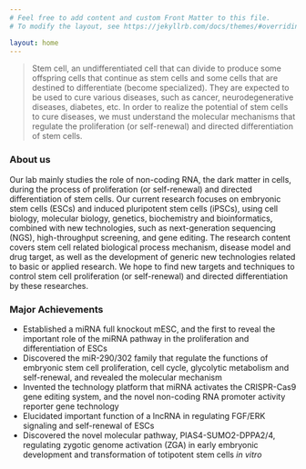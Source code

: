 ```yaml
---
# Feel free to add content and custom Front Matter to this file.
# To modify the layout, see https://jekyllrb.com/docs/themes/#overriding-theme-defaults

layout: home
---
```


> Stem cell, an undifferentiated cell that can divide to produce some offspring cells that continue as stem cells and some cells that are destined to differentiate (become specialized). They are expected to be used to cure various diseases, such as cancer, neurodegenerative diseases, diabetes, etc. In order to realize the potential of stem cells to cure diseases, we must understand the molecular mechanisms that regulate the proliferation (or self-renewal) and directed differentiation of stem cells. 

### About us

Our lab mainly studies the role of non-coding RNA, the dark matter in cells, during the process of proliferation (or self-renewal) and directed differentiation of stem cells. 
Our current research focuses on embryonic stem cells (ESCs) and induced pluripotent stem cells (iPSCs), using cell biology, molecular biology, genetics, biochemistry and bioinformatics, combined with new technologies, such as next-generation sequencing (NGS), high-throughput screening, and gene editing. The research content covers stem cell related biological process mechanism, disease model and drug target, as well as the development of generic new technologies related to basic or applied research. We hope to find new targets and techniques to control stem cell proliferation (or self-renewal) and directed differentiation by these researches.

### Major Achievements

- Established a miRNA full knockout mESC, and the first to reveal the important role of the miRNA pathway in the proliferation and differentiation of ESCs
- Discovered the miR-290/302 family that regulate the functions of embryonic stem cell proliferation, cell cycle, glycolytic metabolism and self-renewal, and revealed the molecular mechanism
- Invented the technology platform that miRNA activates the CRISPR-Cas9 gene editing system, and the novel non-coding RNA promoter activity reporter gene technology
- Elucidated important function of a lncRNA in regulating FGF/ERK signaling and self-renewal of ESCs
- Discovered the novel molecular pathway, PIAS4-SUMO2-DPPA2/4, regulating zygotic genome activation (ZGA) in early embryonic development and transformation of totipotent stem cells _in vitro_
